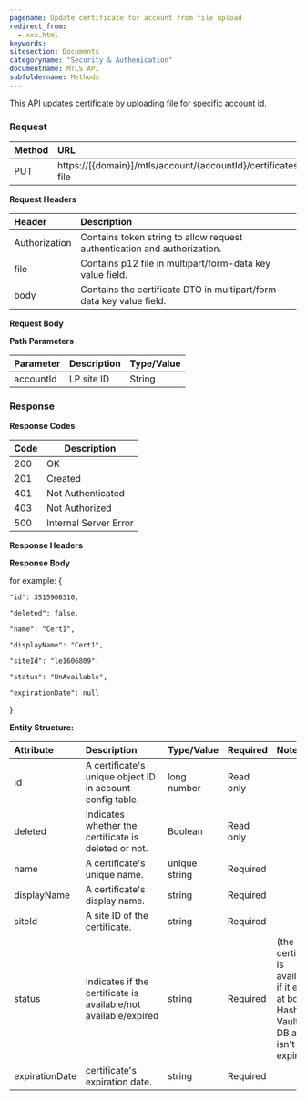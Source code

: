 ```yaml
---
pagename: Update certificate for account from file upload
redirect_from:
  - xxx.html
keywords:
sitesection: Documents
categoryname: "Security & Authenication"
documentname: MTLS API
subfoldername: Methods
---
```


This API updates certificate by uploading file for specific account id.

### Request

 |Method|      URL|  
 |:--------  |:---  |
 |PUT|  https://[{domain}]/mtls/account/{accountId}/certificates/by-file |


**Request Headers**

 |Header         |Description  |
 |:------|        :--------  |
 |Authorization|    Contains token string to allow request authentication and authorization.  |
 |file|    Contains p12 file in multipart/form-data key value field. |
 |body|    Contains the certificate DTO in multipart/form-data key value field.  |

**Request Body**


**Path Parameters**

 |Parameter|  Description|  Type/Value |
 |:------    |:--------    |:--------|
 |accountId|  LP site ID |   String |

### Response

**Response Codes** 

| Code | Description           |
|------|-----------------------|
| 200  | OK                    |
| 201  | Created               |
| 401  | Not Authenticated     |
| 403  | Not Authorized        |
| 500  | Internal Server Error |


**Response Headers**

**Response Body**

for example:
{
    
    "id": 3515906310,
    
    "deleted": false,
    
    "name": "Cert1",
    
    "displayName": "Cert1",
    
    "siteId": "le1606809",
    
    "status": "UnAvailable",
    
    "expirationDate": null
}


**Entity Structure:**

| Attribute | Description  | Type/Value | Required | Notes |
| :------   | :--------    | :-------- | :--- | :--- |
| id | A certificate's unique object ID in account config table. | long number | Read only | |
| deleted   | Indicates whether the certificate is deleted or not. | Boolean | Read only | |
| name | A certificate's unique name. | unique string | Required | |
| displayName    | A certificate's display name.  | string | Required | |
| siteId | A site ID of the certificate. | string | Required | |
| status | Indicates if the certificate is available/not available/expired | string | Required | (the certificate is available if it exists at both Hashicorp Vault and DB and if isn't expired)|
| expirationDate | certificate's expiration date. | string | Required | |



